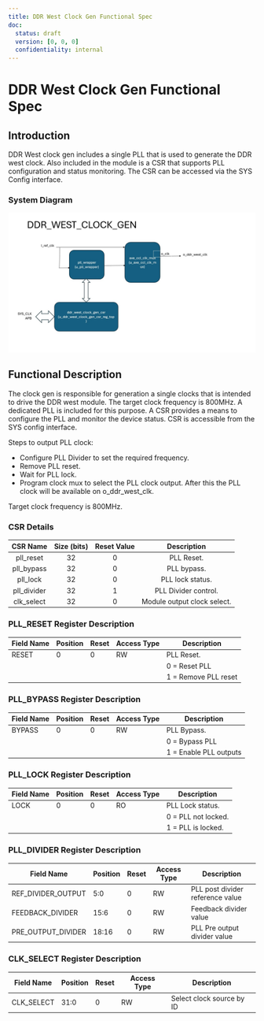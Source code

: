 ```yaml
---
title: DDR West Clock Gen Functional Spec
doc: 
  status: draft
  version: [0, 0, 0]
  confidentiality: internal
---
```


# DDR West Clock Gen Functional Spec

## Introduction
DDR West clock gen includes a single PLL that is used to generate the DDR west clock. Also included in the module is a CSR that supports PLL configuration and status monitoring. The CSR can be accessed via the SYS Config interface.

### System Diagram
![PLL West Clock Gen System Diagram](img/ddr_west_clk_gen_bd.jpg)

## Functional Description
The clock gen is responsible for generation a single clocks that is intended to drive the DDR west module. The target clock frequency is 800MHz. A dedicated PLL is included for this purpose. A CSR provides a means to configure the PLL and monitor the device status. CSR is accessible from the SYS config interface.

Steps to output PLL clock:
  - Configure PLL Divider to set the required frequency.
  - Remove PLL reset.
  - Wait for PLL lock.
  - Program clock mux to select the PLL clock output. After this the PLL clock will be available on o_ddr_west_clk.

Target clock frequency is 800MHz. 


### CSR Details

| CSR Name                  | Size (bits) | Reset Value | Description                                     |
|:-------------------------:|:-----------:|:-----------:|:-----------------------------------------------:|
| pll_reset                 | 32          | 0           | PLL Reset.                                      |
| pll_bypass                | 32          | 0           | PLL bypass.                                     |
| pll_lock                  | 32          | 0           | PLL lock status.                                |
| pll_divider               | 32          | 1           | PLL Divider control.                            |
| clk_select                | 32          | 0           | Module output clock select.                     |

### PLL_RESET Register Description

| Field Name             | Position | Reset  | Access Type | Description                                 |
| ---------------------- | -------- | ------ | ----------- | ------------------------------------------- |
| RESET                  | 0        | 0      | RW          | PLL Reset.                                  |
|                        |          |        |             | 0 = Reset PLL                               |
|                        |          |        |             | 1 = Remove PLL reset                        |

### PLL_BYPASS Register Description

| Field Name             | Position | Reset  | Access Type | Description                                 |
| ---------------------- | -------- | ------ | ----------- | ------------------------------------------- |
| BYPASS                 | 0        | 0      | RW          | PLL Bypass.                                 |
|                        |          |        |             | 0 = Bypass PLL                              |
|                        |          |        |             | 1 = Enable PLL outputs                      |

### PLL_LOCK Register Description

| Field Name             | Position | Reset  | Access Type | Description                                 |
| ---------------------- | -------- | ------ | ----------- | ------------------------------------------- |
| LOCK                   | 0        | 0      | RO          | PLL Lock status.                            |
|                        |          |        |             | 0 = PLL not locked.                         |
|                        |          |        |             | 1 = PLL is locked.                          |

### PLL_DIVIDER Register Description

| Field Name             | Position | Reset  | Access Type | Description                                 |
| ---------------------- | -------- | ------ | ----------- | ------------------------------------------- |
| REF_DIVIDER_OUTPUT     | 5:0      | 0      | RW          | PLL post divider reference value            |
| FEEDBACK_DIVIDER       | 15:6     | 0      | RW          | Feedback divider value                      |
| PRE_OUTPUT_DIVIDER     | 18:16    | 0      | RW          | PLL Pre output divider value                |


### CLK_SELECT Register Description

| Field Name             | Position | Reset  | Access Type | Description                                 |
| ---------------------- | -------- | ------ | ----------- | ------------------------------------------- |
| CLK_SELECT             | 31:0     | 0      | RW          | Select clock source by ID                   |
